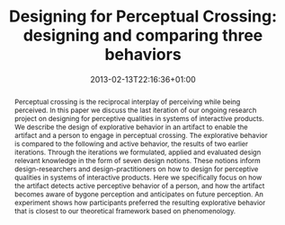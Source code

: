 ---
slug: designing-for-perceptual-crossing-designing-and-comparing-three-behaviors
title: "Designing for Perceptual Crossing: designing and comparing three behaviors"
layout: publi
searchFilter: Publication
searchWeight: 8
publitype: inproceedings
subsection: conference
perceptq: true
researchpage: true
research: 
    -  perceptq
institution:
    heig: 1
    logo: TUe
    short: 'TU/e'
    name: "Eindhoven University of Technology"
    web: "https://www.tue.nl/en/"
    colo: "#c72125"
chaire: false
date: 2013-02-13T22:16:36+01:00
citation:
    authors:
        1: ["Deckers", "Eva", "E.J.L."]
        2: ["Wensveen", "Stephan", "S."]
        3: ["Levy", "Pierre", "P."]
        4: ["Ahn", "René", "R."]
    year: 2013
    title: "Designing for Perceptual Crossing: designing and comparing three behaviors"
    proceedings: "the Proceedings of SIGCHI Conference on Human Factors in Computing Systems, CHI'13"
    firstpage: "1901"
    lastpage: "1910"
    publisher: ["ACM", "Paris, France"]
    doi: "10.1145/2470654.2466251"
reference: "Deckers, E.J.L., Wensveen, S., Lévy, P., & Ahn, R. (2013). Designing for Perceptual Crossing: designing and comparing three behaviors. the Proceedings of SIGCHI Conference on Human Factors in Computing Systems, CHI'13 (pp 1901–1910). Paris, France: ACM. http://dx.doi.org/10.1145/2470654.2466251"
abstract: "Perceptual crossing is the reciprocal interplay of perceiving while being perceived. In this paper we discuss the last iteration of our ongoing research project on designing for perceptive qualities in systems of interactive products. We describe the design of explorative behavior in an artifact to enable the artifact and a person to engage in perceptual crossing. The explorative behavior is compared to the following and active behavior, the results of two earlier iterations. Through the iterations we formulated, applied and evaluated design relevant knowledge in the form of seven design notions. These notions inform design-researchers and design-practitioners on how to design for perceptive qualities in systems of interactive products. Here we specifically focus on how the artifact detects active perceptive behavior of a person, and how the artifact becomes aware of bygone perception and anticipates on future perception. An experiment shows how participants preferred the resulting explorative behavior that is closest to our theoretical framework based on phenomenology."
link:
    1: ["paper", "paper", "https://1drv.ms/b/s!AnQx_v88q65Qv4RTq-hbRDw6z8pYQw?e=DZgWkf"]
    5: ["article", "paper", "https://dl.acm.org/doi/10.1145/2470654.2466251"]
---